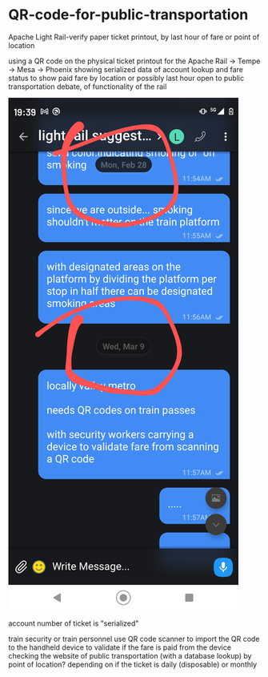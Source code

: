 # QR-code-for-public-transportation
Apache Light Rail-verify paper ticket printout, by last hour of fare or point of location


using a QR code on the physical ticket printout for the Apache Rail -> Tempe -> Mesa -> Phoenix
showing serialized data of account lookup and fare status to show paid fare by location or possibly last hour open to public transportation debate, of functionality of the rail

![s1](https://raw.githubusercontent.com/c4pt000/QR-code-for-public-transportation/main/light%20rail.png)


account number of ticket is "serialized"

train security or train personnel use QR code scanner to import the QR code to the handheld device to validate if the fare is paid from the device checking the website of public transportation (with a database lookup) by point of location? depending on if the ticket is daily (disposable) or monthly
